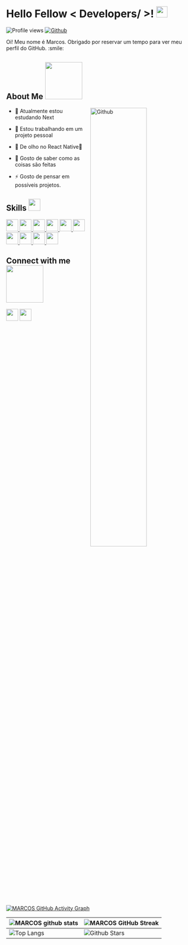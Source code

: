 
<h1> Hello Fellow < Developers/ >! <img src = "https://raw.githubusercontent.com/MartinHeinz/MartinHeinz/master/wave.gif" width = 30px> </h1>
<p align='center'>
</p>
 
![Profile views](https://visitor-badge.glitch.me/badge?page_id=Rinpiki)
[![Github](https://img.shields.io/github/followers/Rinpiki?label=Follow&style=social)](https://github.com/Rinpiki)

<div size='20px'> Oi! Meu nome é Marcos. Obrigado por reservar um tempo para ver meu perfil do GitHub. :smile: 
</div>

<h2> About Me <img src = "https://media0.giphy.com/media/KDDpcKigbfFpnejZs6/giphy.gif?cid=ecf05e47oy6f4zjs8g1qoiystc56cu7r9tb8a1fe76e05oty&rid=giphy.gif" width = 100px></h2>

<img width="55%" align="right" alt="Github" src="https://raw.githubusercontent.com/onimur/.github/master/.resources/git-header.svg" />

- 🔭 Atualmente estou estudando Next
  
- 🌱 Estou trabalhando em um projeto pessoal
  
- 👯 De olho no React Native👀
  
- 💬 Gosto de saber como as coisas são feitas
  
- ⚡ Gosto de pensar em possíveis projetos.

<h2> Skills <img src = "https://media2.giphy.com/media/QssGEmpkyEOhBCb7e1/giphy.gif?cid=ecf05e47a0n3gi1bfqntqmob8g9aid1oyj2wr3ds3mg700bl&rid=giphy.gif" width = 32px> </h2>
<a href= https://github.com/Rinpiki?tab=repositories&q=&type=&language=reactjs&sort= > <img width ='32px' src ='https://raw.githubusercontent.com/rahulbanerjee26/githubAboutMeGenerator/main/icons/reactjs.svg'> </a>
<a href= https://github.com/Rinpiki?tab=repositories&q=&type=&language=javascript&sort= > <img width ='32px' src ='https://raw.githubusercontent.com/rahulbanerjee26/githubAboutMeGenerator/main/icons/javascript.svg'> </a>
<a href= https://github.com/Rinpiki?tab=repositories&q=&type=&language=css&sort= > <img width ='32px' src ='https://raw.githubusercontent.com/rahulbanerjee26/githubAboutMeGenerator/main/icons/css.svg'> </a>
<a href= https://github.com/Rinpiki?tab=repositories&q=&type=&language=html&sort= > <img width ='32px' src ='https://raw.githubusercontent.com/rahulbanerjee26/githubAboutMeGenerator/main/icons/html.svg'> </a>
<a href= https://github.com/Rinpiki?tab=repositories&q=&type=&language=html&sort= >  <img width ='32px' src ='https://raw.githubusercontent.com/rahulbanerjee26/githubAboutMeGenerator/main/icons/typescript.svg'> </a>
<a href= https://github.com/Rinpiki?tab=repositories&q=&type=&language=html&sort= >  <img width ='32px' src ='https://raw.githubusercontent.com/rahulbanerjee26/githubAboutMeGenerator/main/icons/nextjs.svg'> </a>
<a href= https://github.com/Rinpiki?tab=repositories&q=&type=&language=html&sort= >  <img width ='32px' src ='https://raw.githubusercontent.com/rahulbanerjee26/githubAboutMeGenerator/main/icons/nodejs.svg'> </a>
<a href= https://github.com/Rinpiki?tab=repositories&q=&type=&language=html&sort= >  <img width ='32px' src ='https://raw.githubusercontent.com/rahulbanerjee26/githubAboutMeGenerator/main/icons/figma.svg'> </a>
<a href= https://github.com/Rinpiki?tab=repositories&q=&type=&language=html&sort= >  <img width ='32px' src ='https://raw.githubusercontent.com/rahulbanerjee26/githubAboutMeGenerator/main/icons/tailwind.svg'> </a>
<a href= https://github.com/Rinpiki?tab=repositories&q=&type=&language=html&sort= >  <img width ='32px' src ='https://raw.githubusercontent.com/rahulbanerjee26/githubAboutMeGenerator/main/icons/jest.svg'> </a>

<h2> Connect with me <img src='https://raw.githubusercontent.com/ShahriarShafin/ShahriarShafin/main/Assets/handshake.gif' width="100px"> </h2>
<a href = 'https://www.linkedin.com/in/marcos-pablo-09bb83243'> <img width = '32px' align= 'center' src="https://raw.githubusercontent.com/rahulbanerjee26/githubAboutMeGenerator/main/icons/linked-in-alt.svg"/></a>  
<a href = 'https://www.github.com/Rinpiki'> <img width = '32px' align= 'center' src="https://raw.githubusercontent.com/rahulbanerjee26/githubAboutMeGenerator/main/icons/github.svg"/></a>
  
<br>
<br>
  <br>
  
[![MARCOS GitHub Activity Graph](https://activity-graph.herokuapp.com/graph?username=Rinpiki&theme=tokyonight)](https://git.io/praveenscience)

| ![MARCOS github stats](https://github-readme-stats.vercel.app/api?username=Rinpiki&show_icons=true&theme=tokyonight) | ![MARCOS GitHub Streak](https://github-readme-streak-stats.herokuapp.com/?user=Rinpiki&theme=tokyonight) |
| --- | --- |
| ![Top Langs](https://github-readme-stats.vercel.app/api/top-langs/?username=Rinpiki&theme=tokyonight) | ![Github Stars](https://github-readme-stats.vercel.app/api?username=Rinpiki&show_icons=true&locale=en&count_private=true&hide_rank=true&custom_title=My%20GitHub%20Stats&disable_animations=true&theme=tokyonight) |

 
 
 
<br>

